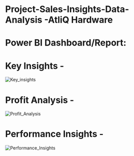 # Project-Sales-Insights-Data-Analysis -AtliQ Hardware

# Power BI Dashboard/Report: 
# Key Insights - 

![Key_insights](https://github.com/SluggER212/Project-Sales-Insights-Data-Analysis/assets/126152029/c4ea501f-a055-4453-83b4-8b8f94451222)

# Profit Analysis - 
![Profit_Analysis](https://github.com/SluggER212/Project-Sales-Insights-Data-Analysis/assets/126152029/210a530b-2d5c-40b5-92c2-9e6651fd91ab)

# Performance Insights - 
![Performance_Insights](https://github.com/SluggER212/Project-Sales-Insights-Data-Analysis/assets/126152029/9e05e997-03e4-4722-b8d5-33d4436d5ebd)
